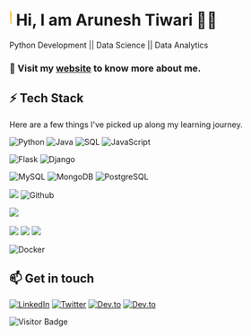 
# <img src="https://raw.githubusercontent.com/ABSphreak/ABSphreak/master/gifs/Hi.gif" height="32px" width="5px"> Hi, I am Arunesh Tiwari 👨‍💻

Python Development || Data Science || Data Analytics

### 🔭 Visit my [website](https://arunesh-tiwari.vercel.app/) to know more about me.


## ⚡ Tech Stack

Here are a few things I've picked up along my learning journey.


   ![Python](https://img.shields.io/badge/-Python-000?style=for-the-badge&logo=python) ![Java](https://img.shields.io/badge/Java-ED8B00?style=for-the-badge&logo=java&logoColor=white) ![SQL](https://img.shields.io/badge/-SQL-000?style=for-the-badge&logo=MySQL&logoColor=4479A1) ![JavaScript](https://img.shields.io/badge/JavaScript-F7DF1E?style=for-the-badge&logo=javascript&logoColor=black) 
  
![Flask](https://img.shields.io/badge/Flask-000000?style=for-the-badge&logo=flask&logoColor=white) ![Django](https://img.shields.io/badge/Django-092E20?style=for-the-badge&logo=django&logoColor=white)

 ![MySQL](https://img.shields.io/badge/MySQL-00000F?style=for-the-badge&logo=mysql&logoColor=white) ![MongoDB](https://img.shields.io/badge/MongoDB-4EA94B?style=for-the-badge&logo=mongodb&logoColor=white) ![PostgreSQL](https://img.shields.io/badge/postgresql-4169e1?style=for-the-badge&logo=postgresql&logoColor=white)

 ![](https://img.shields.io/badge/git%20-%23F05033.svg?&style=for-the-badge&logo=git&logoColor=white)  ![Github](https://img.shields.io/badge/github%20-%23121011.svg?&style=for-the-badge&logo=github&logoColor=white)
 
 ![](https://img.shields.io/badge/Tableau-E97627?style=for-the-badge&logo=Tableau&logoColor=white)
 
 ![](https://img.shields.io/badge/Keras%20-%23D00000.svg?&style=for-the-badge&logo=Keras&logoColor=white) ![](https://img.shields.io/badge/pandas%20-%23150458.svg?&style=for-the-badge&logo=pandas&logoColor=white) ![](https://img.shields.io/badge/numpy%20-%23013243.svg?&style=for-the-badge&logo=numpy&logoColor=white)
 
 ![Docker](https://img.shields.io/badge/docker%20-%230db7ed.svg?&style=for-the-badge&logo=docker&logoColor=white)
 
## 📫 Get in touch
[![LinkedIn](https://img.shields.io/badge/LinkedIn-0077B5?style=for-the-badge&logo=linkedin&logoColor=white)](https://www.linkedin.com/in/arunesh-tiwari/) [![Twitter](https://img.shields.io/badge/Twitter-1DA1F2?style=for-the-badge&logo=twitter&logoColor=white)](https://x.com/aruneshtwts) [![Dev.to](https://img.shields.io/badge/Hashnode-2962FF?style=for-the-badge&logo=hashnode&logoColor=white)](https://hashnode.com/@AruneshTiwari) [![Dev.to](https://img.shields.io/badge/Gmail-D14836?style=for-the-badge&logo=gmail&logoColor=white)](mailto:aruneshtiwari.tech@gmail.com)



![Visitor Badge](https://vbr.nathanchung.dev/badge?page_id=Arunesh-Tiwari.Arunesh-Tiwari)




 
